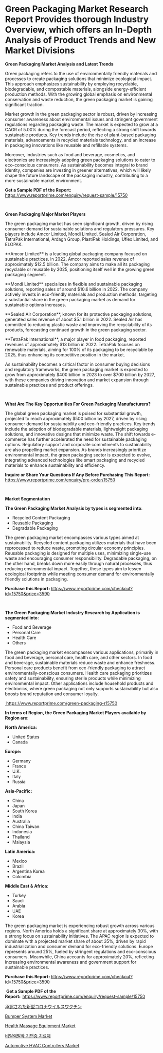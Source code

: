 <p><h1>Green Packaging Market Research Report Provides thorough Industry Overview, which offers an In-Depth Analysis of Product Trends and New Market Divisions</h1></p><p><strong>Green Packaging Market Analysis and Latest Trends</strong></p>
<p><p>Green packaging refers to the use of environmentally friendly materials and processes to create packaging solutions that minimize ecological impact. This approach emphasizes sustainability by employing recyclable, biodegradable, and compostable materials, alongside energy-efficient production methods. With the growing global emphasis on environmental conservation and waste reduction, the green packaging market is gaining significant traction.</p><p>Market growth in the green packaging sector is robust, driven by increasing consumer awareness about environmental issues and stringent government regulations regarding packaging waste. The market is expected to grow at a CAGR of 5.00% during the forecast period, reflecting a strong shift towards sustainable products. Key trends include the rise of plant-based packaging materials, advancements in recycled materials technology, and an increase in packaging innovations like reusable and refillable systems. </p><p>Moreover, industries such as food and beverage, cosmetics, and electronics are increasingly adopting green packaging solutions to cater to eco-conscious consumers. As sustainability becomes integral to brand identity, companies are investing in greener alternatives, which will likely shape the future landscape of the packaging industry, contributing to a more sustainable market environment.</p></p>
<p><strong>Get a Sample PDF of the Report:&nbsp;</strong> <a href="https://www.reportprime.com/enquiry/request-sample/15750">https://www.reportprime.com/enquiry/request-sample/15750</a></p>
<p>&nbsp;</p>
<p><strong>Green Packaging Major Market Players</strong></p>
<p><p>The green packaging market has seen significant growth, driven by rising consumer demand for sustainable solutions and regulatory pressures. Key players include Amcor Limited, Mondi Limited, Sealed Air Corporation, TetraPak International, Ardagh Group, PlastiPak Holdings, Uflex Limited, and ELOPAK.</p><p>**Amcor Limited** is a leading global packaging company focused on sustainable practices. In 2022, Amcor reported sales revenue of approximately $12.5 billion. The company aims to make all its packaging recyclable or reusable by 2025, positioning itself well in the growing green packaging segment. </p><p>**Mondi Limited** specializes in flexible and sustainable packaging solutions, reporting sales of around $10.6 billion in 2022. The company actively invests in eco-friendly materials and production methods, targeting a substantial share in the green packaging market as demand for sustainable options increases.</p><p>**Sealed Air Corporation**, known for its protective packaging solutions, generated sales revenue of about $5.1 billion in 2022. Sealed Air has committed to reducing plastic waste and improving the recyclability of its products, forecasting continued growth in the green packaging sector.</p><p>**TetraPak International**, a major player in food packaging, reported revenues of approximately $13 billion in 2022. TetraPak focuses on renewable materials, aiming for 100% of its packaging to be recyclable by 2025, thus enhancing its competitive position in the market.</p><p>As sustainability becomes a critical factor in consumer buying decisions and regulatory frameworks, the green packaging market is expected to grow from approximately $400 billion in 2023 to over $700 billion by 2027, with these companies driving innovation and market expansion through sustainable practices and product offerings.</p></p>
<p>&nbsp;</p>
<p><strong>What Are The Key Opportunities For Green Packaging Manufacturers?</strong></p>
<p><p>The global green packaging market is poised for substantial growth, projected to reach approximately $500 billion by 2027, driven by rising consumer demand for sustainability and eco-friendly practices. Key trends include the adoption of biodegradable materials, lightweight packaging solutions, and innovative designs that minimize waste. The shift towards e-commerce has further accelerated the need for sustainable packaging options. Regulatory support and corporate commitments to sustainability are also propelling market expansion. As brands increasingly prioritize environmental impact, the green packaging sector is expected to evolve, integrating advanced technologies like smart packaging and recycled materials to enhance sustainability and efficiency.</p></p>
<p><strong>Inquire or Share Your Questions If Any Before Purchasing This Report:</strong> <a href="https://www.reportprime.com/enquiry/pre-order/15750">https://www.reportprime.com/enquiry/pre-order/15750</a></p>
<p>&nbsp;</p>
<p><strong>Market Segmentation</strong></p>
<p><strong>The Green Packaging Market Analysis by types is segmented into:</strong></p>
<p><ul><li>Recycled Content Packaging</li><li>Reusable Packaging</li><li>Degradable Packaging</li></ul></p>
<p><p>The green packaging market encompasses various types aimed at sustainability. Recycled content packaging utilizes materials that have been reprocessed to reduce waste, promoting circular economy principles. Reusable packaging is designed for multiple uses, minimizing single-use waste and encouraging consumer responsibility. Degradable packaging, on the other hand, breaks down more easily through natural processes, thus reducing environmental impact. Together, these types aim to lessen ecological footprints while meeting consumer demand for environmentally friendly solutions in packaging.</p></p>
<p><strong>Purchase this Report:&nbsp;</strong><a href="https://www.reportprime.com/checkout?id=15750&price=3590">https://www.reportprime.com/checkout?id=15750&price=3590</a></p>
<p>&nbsp;</p>
<p><strong>The Green Packaging Market Industry Research by Application is segmented into:</strong></p>
<p><ul><li>Food and Beverage</li><li>Personal Care</li><li>Health Care</li><li>Others</li></ul></p>
<p><p>The green packaging market encompasses various applications, primarily in food and beverage, personal care, health care, and other sectors. In food and beverage, sustainable materials reduce waste and enhance freshness. Personal care products benefit from eco-friendly packaging to attract environmentally-conscious consumers. Health care packaging prioritizes safety and sustainability, ensuring sterile products while minimizing environmental impact. Other applications include household products and electronics, where green packaging not only supports sustainability but also boosts brand reputation and consumer loyalty.</p></p>
<p><a href="https://www.reportprime.com/green-packaging-r15750">&nbsp;https://www.reportprime.com/green-packaging-r15750</a></p>
<p><strong>In terms of Region, the Green Packaging Market Players available by Region are:</strong></p>
<p>
    <p> <strong> North America: </strong>
        <ul>
            <li>United States</li>
            <li>Canada</li>
        </ul>
        </p> 
    <p> <strong> Europe: </strong>
        <ul>
            <li>Germany</li>
            <li>France</li>
            <li>U.K.</li>
            <li>Italy</li>
            <li>Russia</li>
        </ul>
        </p> 
    <p> <strong> Asia-Pacific: </strong>
        <ul>
            <li>China</li>
            <li>Japan</li>
            <li>South Korea</li>
            <li>India</li>
            <li>Australia</li>
            <li>China Taiwan</li>
            <li>Indonesia</li>
            <li>Thailand</li>
            <li>Malaysia</li>
        </ul>
        </p> 
    <p> <strong> Latin America: </strong>
        <ul>
            <li>Mexico</li>
            <li>Brazil</li>
            <li>Argentina Korea</li>
            <li>Colombia</li>
        </ul>
        </p> 
    <p> <strong> Middle East & Africa: </strong>
        <ul>
            <li>Turkey</li>
            <li>Saudi</li>
            <li>Arabia</li>
            <li>UAE</li>
            <li>Korea</li>
        </ul>
    </p>
    </p>
<p><p>The green packaging market is experiencing robust growth across various regions. North America holds a significant share at approximately 30%, with a strong focus on sustainability initiatives. The APAC region is expected to dominate with a projected market share of about 35%, driven by rapid industrialization and consumer demand for eco-friendly solutions. Europe represents around 25%, fueled by stringent regulations and eco-conscious consumers. Meanwhile, China accounts for approximately 20%, reflecting increasing environmental awareness and government support for sustainable practices.</p></p>
<p><strong>Purchase this Report: </strong><a href="https://www.reportprime.com/checkout?id=15750&price=3590">https://www.reportprime.com/checkout?id=15750&price=3590</a></p>
<p>&nbsp;<strong>Get a Sample PDF of the Report:&nbsp;&nbsp;</strong><a href="https://www.reportprime.com/enquiry/request-sample/15750">https://www.reportprime.com/enquiry/request-sample/15750</a></p>
<p><strong></strong></p>
<p><p><a href="https://medium.com/@alyle7648/approved-covid-19-vaccines-market-%E3%81%AF-%E3%82%B3%E3%82%B9%E3%83%88%E7%AE%A1%E7%90%86%E3%81%A8%E5%8A%B9%E7%8E%87%E5%90%91%E4%B8%8A%E3%82%92%E5%84%AA%E5%85%88%E3%81%97%E3%81%BE%E3%81%99-%E3%81%95%E3%82%89%E3%81%AB-%E5%A0%B1%E5%91%8A%E6%9B%B8%E3%81%AF%E5%B8%82%E5%A0%B4%E3%81%AE%E9%9C%80%E8%A6%81%E9%9D%A2%E3%81%A8%E4%BE%9B%E7%B5%A6%E9%9D%A2%E3%81%AE%E4%B8%A1%E6%96%B9%E3%82%92%E3%82%AB%E3%83%90%E3%83%BC%E3%81%97%E3%81%A6%E3%81%84%E3%81%BE%E3%81%99-approved-912174087165">承認された新型コロナウイルスワクチン</a></p><p><a href="https://medium.com/@sjdhshjc2456654/the-bumper-system-market-has-grown-significantly-as-a-result-of-several-important-causes-01c88ee54120">Bumper System Market</a></p><p><a href="https://www.linkedin.com/pulse/global-health-massage-equipment-market-focus-application-end-use-ibd6e?trackingId=b7sXNiuFR1qhStYW9ps%2Fwg%3D%3D">Health Massage Equipment Market</a></p><p><a href="https://medium.com/@joehodytkiewicz980/%EC%84%B8%EA%B3%84-non-cataplexy-narcolepsy-drugs-market-%EC%9D%80-2024%EC%97%90%EC%84%9C-2031%EB%A1%9C-%EC%97%B0%ED%8F%89%EA%B7%A0-%EC%A6%9D%EA%B0%80%EC%9C%A8%EC%9D%84-%EB%B3%B4%EC%9D%BC-%EA%B2%83%EC%9C%BC%EB%A1%9C-%EC%98%88%EC%83%81%EB%90%A9%EB%8B%88%EB%8B%A4-3b01ef6edb5c">비탈력발작 기면증 치료제</a></p><p><a href="https://issuu.com/reportprime-2/docs/automotive-hvac-controllers-market-_7ed22579759bcb">Automotive HVAC Controllers Market</a></p></p>